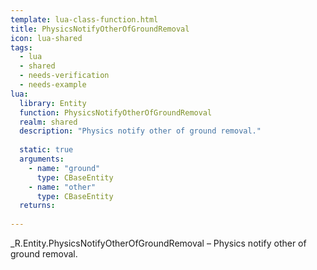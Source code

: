 ```yaml
---
template: lua-class-function.html
title: PhysicsNotifyOtherOfGroundRemoval
icon: lua-shared
tags:
  - lua
  - shared
  - needs-verification
  - needs-example
lua:
  library: Entity
  function: PhysicsNotifyOtherOfGroundRemoval
  realm: shared
  description: "Physics notify other of ground removal."
  
  static: true
  arguments:
    - name: "ground"
      type: CBaseEntity
    - name: "other"
      type: CBaseEntity
  returns:
    
---
```


<div class="lua__search__keywords">
_R.Entity.PhysicsNotifyOtherOfGroundRemoval &#x2013; Physics notify other of ground removal.
</div>
